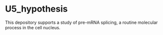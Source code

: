 # U5_hypothesis
This depository supports a study of pre-mRNA splicing, a routine molecular process in the cell nucleus.
